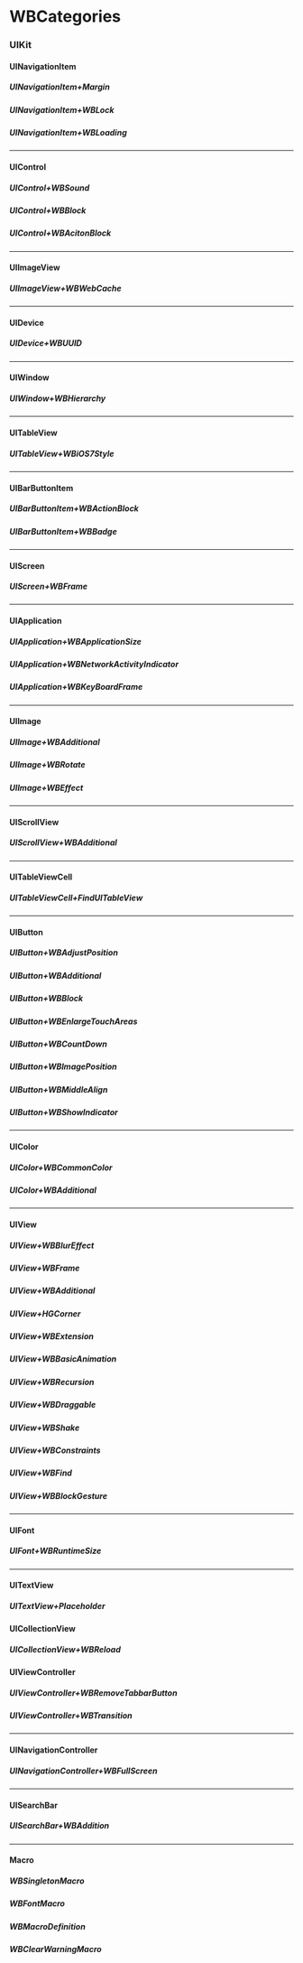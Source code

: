 # WBCategories

### UIKit

#### UINavigationItem

##### UINavigationItem+Margin

##### UINavigationItem+WBLock

##### UINavigationItem+WBLoading

***

#### UIControl

##### UIControl+WBSound

##### UIControl+WBBlock

##### UIControl+WBAcitonBlock

***

#### UIImageView

##### UIImageView+WBWebCache

***

#### UIDevice

##### UIDevice+WBUUID

***

#### UIWindow

##### UIWindow+WBHierarchy

***

#### UITableView

##### UITableView+WBiOS7Style

***

#### UIBarButtonItem

##### UIBarButtonItem+WBActionBlock

##### UIBarButtonItem+WBBadge

***

#### UIScreen

##### UIScreen+WBFrame

***

#### UIApplication

##### UIApplication+WBApplicationSize

##### UIApplication+WBNetworkActivityIndicator

##### UIApplication+WBKeyBoardFrame

***

#### UIImage

##### UIImage+WBAdditional

##### UIImage+WBRotate

##### UIImage+WBEffect

***

#### UIScrollView

##### UIScrollView+WBAdditional

***

#### UITableViewCell

##### UITableViewCell+FindUITableView

***

#### UIButton

##### UIButton+WBAdjustPosition

##### UIButton+WBAdditional

##### UIButton+WBBlock

##### UIButton+WBEnlargeTouchAreas

##### UIButton+WBCountDown

##### UIButton+WBImagePosition

##### UIButton+WBMiddleAlign

##### UIButton+WBShowIndicator

***

#### UIColor

##### UIColor+WBCommonColor

##### UIColor+WBAdditional

***

#### UIView

##### UIView+WBBlurEffect

##### UIView+WBFrame

##### UIView+WBAdditional

##### UIView+HGCorner

##### UIView+WBExtension

##### UIView+WBBasicAnimation

##### UIView+WBRecursion

##### UIView+WBDraggable

##### UIView+WBShake

##### UIView+WBConstraints

##### UIView+WBFind

##### UIView+WBBlockGesture

***

#### UIFont

##### UIFont+WBRuntimeSize

------

#### UITextView

##### UITextView+Placeholder

#### UICollectionView

##### UICollectionView+WBReload

#### UIViewController

##### UIViewController+WBRemoveTabbarButton

##### UIViewController+WBTransition

------

#### UINavigationController

##### UINavigationController+WBFullScreen

------

#### UISearchBar

##### UISearchBar+WBAddition

------

#### Macro

##### WBSingletonMacro

##### WBFontMacro

##### WBMacroDefinition

##### WBClearWarningMacro